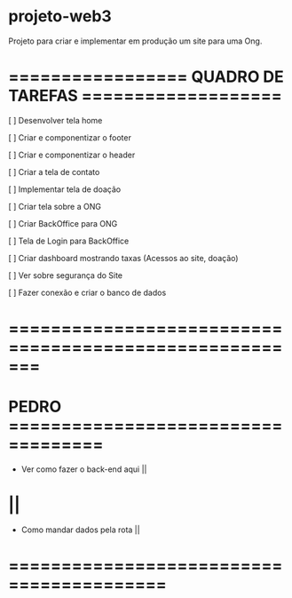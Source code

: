 # projeto-web3
Projeto para criar e implementar em produção um site para uma Ong.

# ================= QUADRO DE TAREFAS ===================

[ ] Desenvolver tela home 

[ ] Criar e componentizar o footer

[ ] Criar e componentizar o header

[ ] Criar a tela de contato 

[ ] Implementar tela de doação

[ ] Criar tela sobre a ONG

[ ] Criar BackOffice para ONG 

[ ] Tela de Login para BackOffice

[ ] Criar dashboard mostrando taxas (Acessos ao site, doação)

[ ] Ver sobre segurança do Site 

[ ] Fazer conexão e criar o banco de dados


# =======================================================


# PEDRO ===================================
+ Ver como fazer o back-end aqui         ||
#                                        ||
+ Como mandar dados pela rota            ||
# =========================================
